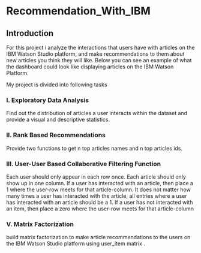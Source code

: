 # Recommendation_With_IBM

## Introduction
For this project i analyze the interactions that users have with articles on the IBM Watson Studio platform, and make recommendations to them about new articles you think they will like. Below you can see an example of what the dashboard could look like displaying articles on the IBM Watson Platform.

My project is divided into following tasks

### I. Exploratory Data Analysis

Find out the distribution of articles a user interacts within the dataset and provide a visual and descriptive statistics.

### II. Rank Based Recommendations

Provide two functions to get n top articles names and n top articles ids.

### III. User-User Based Collaborative Filtering Function 

Each user should only appear in each row once.
Each article should only show up in one column.
If a user has interacted with an article, then place a 1 where the user-row meets for that article-column. It does not matter how many times a user has interacted with the article, all entries where a user has interacted with an article should be a 1.
If a user has not interacted with an item, then place a zero where the user-row meets for that article-column
### V. Matrix Factorization 

build matrix factorization to make article recommendations to the users on the IBM Watson Studio platform using user_item matrix . 


